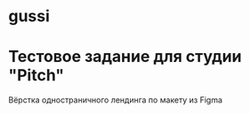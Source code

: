 # gussi
<h1>Тестовое задание для студии "Pitch"</h1>
<p>Вёрстка одностраничного лендинга по макету из Figma</p>
